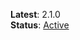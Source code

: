 **Latest**: 2.1.0<br>
**Status**: [Active](https://github.com/inter-frame/interfy/blob/main/version-status.md#active)
